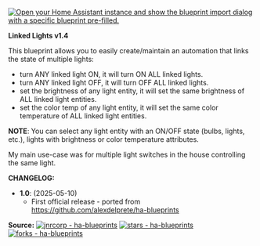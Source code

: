 [![Open your Home Assistant instance and show the blueprint import dialog with a specific blueprint pre-filled.](https://my.home-assistant.io/badges/blueprint_import.svg)](https://my.home-assistant.io/redirect/blueprint_import/?blueprint_url=https%3A%2F%2Fraw.githubusercontent.com%jnrcorp%2Fha-blueprints%2Fmain%2Flinked-lights%2Fha-blueprint-linked-lights.yaml)

**Linked Lights v1.4**

This blueprint allows you to easily create/maintain an automation that links the state of multiple lights:
  - turn ANY linked light ON, it will turn ON ALL linked lights.
  - turn ANY linked light OFF, it will turn OFF ALL linked lights.
  - set the brightness of any light entity, it will set the same brightness of ALL linked light entities.
  - set the color temp of any light entity, it will set the same color temperature of ALL linked light entities.

**NOTE**: You can select any light entity with an ON/OFF state (bulbs, lights, etc.), lights with brightness or color temperature attributes.

My main use-case was for multiple light switches in the house controlling the same light.

**CHANGELOG:**
  - **1.0**: (2025-05-10)
    - First official release - ported from https://github.com/alexdelprete/ha-blueprints

**Source:**
[![jnrcorp - ha-blueprints](https://img.shields.io/static/v1?label=jnrcorp&message=ha-blueprints&color=blue&logo=github)](https://github.com/jnrcorp/ha-blueprints/blob/main/linked-lights/ha-blueprint-linked-lights.yaml "Go to GitHub repo") [![stars - ha-blueprints](https://img.shields.io/github/stars/jnrcorp/ha-blueprints?style=social)](https://github.com/jnrcorp/ha-blueprints) [![forks - ha-blueprints](https://img.shields.io/github/forks/jnrcorp/ha-blueprints?style=social)](https://github.com/jnrcorp/ha-blueprints)
